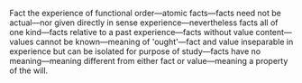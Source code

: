 Fact the experience of functional order—atomic facts—facts need not be actual—nor given directly in sense experience—nevertheless facts all of one kind—facts relative to a past experience—facts without value content—values cannot be known—meaning of 'ought'—fact and value inseparable in experience but can be isolated for purpose of study—facts have no meaning—meaning different from either fact or value—meaning a property of the will.